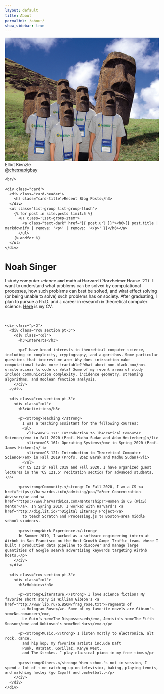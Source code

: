 ```yaml
---
layout: default
title: About
permalink: /about/
show_sidebar: true
---
```



<div class="row">
  <div class="col-md-3 mb-1">
    <div class="card">
      <img class="card-img-top" src="/static/images/noahsinger.jpeg"/>
      <div class="card-body">
        <div class="card-text">
          <i class="fas fa-user"></i> Elliot Kienzle <br/>
          <a href="https://twitter.com/singerng_" target="_blank">@chessapigbay</a> <br/>
        </div>
      </div>
    </div>

    <br/>

    <div class="card">
      <div class="card-header">
        <h3 class="card-title">Recent Blog Posts</h3>
      </div>
      <ul class="list-group list-group-flush">
        {% for post in site.posts limit:5 %} 
          <ul class="list-group-item">
            <a class="text-dark" href="{{ post.url }}"><h6>{{ post.title | markdownify | remove: '<p>' | remove: '</p>' }}</h6></a>
          </ul>
        {% endfor %}
      </ul>
    </div>
  </div>

  <div class="col-md-9 mb-4">
    <h1>Noah Singer</h1>
    <p>I study computer science and math at Harvard (Pforzheimer House '22). I want to understand what problems can be solved by computational processes,
      how such problems can best be solved, and what effect solving (or being unable to solve) such problems has on society. After graduating, I plan to pursue a Ph.D. and a career in research in theoretical computer science. <a href="/index/cv.pdf">Here</a> is my CV.</p>
    <br/>

    <div class="p-3">
      <div class="row section pt-3">
        <div class="col">
          <h3>Interests</h3>

          <p>I have broad interests in theoretical computer science, including in complexity, cryptography, and algorithms. Some particular questions that interest me are: Why does interaction make computational tasks more tractable? What about non-black-box/non-oracle access to code or data? Some of my recent areas of study include communication complexity, incidence geometry, streaming algorithms, and Boolean function analysis.
        </div>
      </div>

      <div class="row section pt-3">
        <div class="col">
          <h3>Activities</h3>

          <p><strong>Teaching.</strong>
            I was a teaching assistant for the following courses:
            <ul>
              <li><em>CS 121: Introduction to Theoretical Computer Science</em> in Fall 2020 (Prof. Madhu Sudan and Adam Hesterberg)</li>
              <li><em>CS 161: Operating Systems</em> in Spring 2020 (Prof. James Mickens)</li>
              <li><em>CS 121: Introduction to Theoretical Computer Science</em> in Fall 2019 (Profs. Boaz Barak and Madhu Sudan)</li>
            </ul>
          For CS 121 in Fall 2019 and Fall 2020, I have organized guest lectures in the "CS 121.5" recitation section for advanced students.</p>

          <p><strong>Community.</strong> In Fall 2020, I am a CS <a href="https://harvardcs.info/advising/pca/">Peer Concentration Adviser</a> and <a href="https://www.harvardwics.com/mentorships">Women in CS (WiCS) mentor</a>. In Spring 2019, I worked with Harvard's <a href="http://digilit.io/">Digital Literacy Project</a>
            to teach Scratch and Processing.js to Boston-area middle school students.

          <p><strong>Work Experience.</strong>
          In Summer 2019, I worked as a software engineering intern at Airbnb in San Francisco on the Host Growth &amp; Traffic team, where I built a production data pipeline to discover and manage large quantities of Google search advertising keywords targeting Airbnb hosts.</p>
        </div>
      </div>

      <div class="row section pt-3">
        <div class="col">
          <h3>Hobbies</h3>
          
          <p><strong>Literature.</strong> I love science fiction! My favorite short story is William Gibson's <a href="http://www.lib.ru/GIBSON/frag_rose.txt">Fragments of
            a Hologram Rose</a>. Some of my favorite novels are Gibson's <em>Neuromancer</em>,
            Le Guin's <em>The Dispossessed</em>, Jemisin's <em>The Fifth Season</em> and Robinson's <em>Red Mars</em>.</p>

          <p><strong>Music.</strong> I listen mostly to electronica, alt rock, dance,
            and hip hop; my favorite artists include Daft
            Punk, Ratatat, Gorillaz, Kanye West,
            and The Strokes. I play classical piano in my free time.</p>

          <p><strong>Others.</strong> When school's not in session, I spend a lot of time catching up on television, baking, playing tennis, and watching hockey (go Caps!) and basketball.</p>
        </div>
      </div>
    </div>
  </div>
</div>
